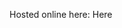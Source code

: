 Hosted online here: <a link="https://nikbit101.github.io/temperature-converter/" target="_blank">Here</a>
